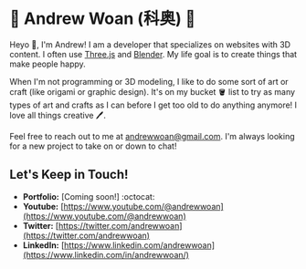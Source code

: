 # 🍚 Andrew Woan (科奥) 🐼

Heyo 👋, I'm Andrew! I am a developer that specializes on websites with 3D content. I often use [Three.js](https://github.com/threejs) and [Blender](https://www.blender.org/). My life goal is to create things that make people happy.

When I'm not programming or 3D modeling, I like to do some sort of art or craft (like origami or graphic design). It's on my bucket 🪣 list to try as many types of art and crafts as I can before I get too old to do anything anymore! I love all things creative 🖊️.

Feel free to reach out to me at andrewwoan@gmail.com. I'm always looking for a new project to take on or down to chat!

## Let's Keep in Touch!
- **Portfolio:** [Coming soon!] :octocat:
- **Youtube:** [https://www.youtube.com/@andrewwoan](https://www.youtube.com/@andrewwoan)
- **Twitter:** [https://twitter.com/andrewwoan](https://twitter.com/andrewwoan)
- **LinkedIn:** [https://www.linkedin.com/andrewwoan](https://www.linkedin.com/in/andrewwoan/)
